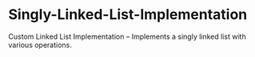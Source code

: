 
# Singly-Linked-List-Implementation
Custom Linked List Implementation – Implements a singly linked list with various operations.
